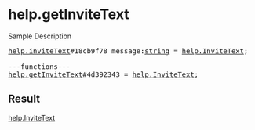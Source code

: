 # help.getInviteText

Sample Description

<pre>
<a href="../constructor/help.inviteText.md">help.inviteText</a>#18cb9f78 message:<a href="../type/string.md">string</a> = <a href="../type/help.InviteText.md">help.InviteText</a>;

---functions---
<a href="../method/help.getInviteText.md">help.getInviteText</a>#4d392343 = <a href="../type/help.InviteText.md">help.InviteText</a>;
</pre>

## Result

<a href="../type/help.InviteText.md">help.InviteText</a>

